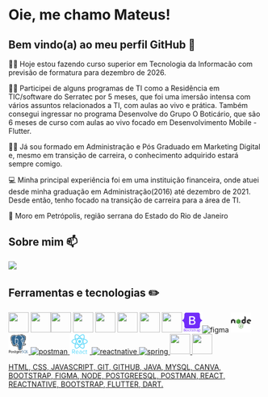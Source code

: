 # Oie, me chamo Mateus!


## Bem vindo(a) ao meu perfil GitHub 👋

:student: Hoje estou fazendo curso superior em Tecnologia da Informacão com previsão de formatura para dezembro de 2026.

:student: Participei de alguns programas de TI como a Residência em TIC/software do Serratec por 5 meses, que foi uma imersão  intensa com vários assuntos relacionados a TI, com aulas ao vivo e prática. Também consegui ingressar no programa Desenvolve do Grupo O Boticário, que são 6 meses de curso com aulas ao vivo focado em Desenvolvimento Mobile - Flutter.

:student: Já sou formado em Administração e Pós Graduado em Marketing Digital e, mesmo em transição de carreira, o conhecimento adquirido estará sempre comigo. 

:computer: Minha principal experiência foi em uma instituição financeira, onde atuei desde minha graduação em Administração(2016) até dezembro de 2021. Desde então, tenho focado na transição de carreira para a área de TI.

:house_with_garden: Moro em Petrópolis, região serrana do Estado do Rio de Janeiro

 
## Sobre mim 📫
<a href="https://www.linkedin.com/in/mateus-augusto-de-oliveira-a65a23a2/" target="_blank"><img loading="lazy" src="https://img.shields.io/badge/-LinkedIn-%230077B5?style=for-the-badge&logo=linkedin&logoColor=white" target="_blank"></a> 

## Ferramentas e tecnologias ✏️
<img loading="lazy" src="https://cdn.jsdelivr.net/gh/devicons/devicon/icons/html5/html5-original.svg" width="40" height="40"/> <img loading="lazy" src="https://cdn.jsdelivr.net/gh/devicons/devicon/icons/css3/css3-original.svg" width="40" height="40"/><img loading="lazy" src="https://cdn.jsdelivr.net/gh/devicons/devicon/icons/javascript/javascript-original.svg" width="40" height="40"/> <img loading="lazy" src="https://cdn.jsdelivr.net/gh/devicons/devicon/icons/git/git-original.svg" width="40" height="40"/> <img loading="lazy" src="https://cdn.jsdelivr.net/gh/devicons/devicon/icons/github/github-original.svg" width="40" height="40"/> <img loading="lazy" src="https://cdn.jsdelivr.net/gh/devicons/devicon/icons/java/java-original.svg" width="40" height="40"/>  <img loading="lazy" src="https://cdn.jsdelivr.net/gh/devicons/devicon/icons/mysql/mysql-original-wordmark.svg" width="40" height="40"/> <img loading="lazy" src="https://cdn.jsdelivr.net/gh/devicons/devicon/icons/canva/canva-original.svg" width="40" height="40"/><img src="https://raw.githubusercontent.com/devicons/devicon/master/icons/bootstrap/bootstrap-plain-wordmark.svg" alt="bootstrap" width="40" height="40"/><img src="https://www.vectorlogo.zone/logos/figma/figma-icon.svg" alt="figma" width="40" height="40"/> </a> <a href="https://git-scm.com/" target="_blank" rel="noreferrer"> </a> <a href="https://nodejs.org/" target="_blank" rel="noreferrer"> <img src="https://raw.githubusercontent.com/devicons/devicon/master/icons/nodejs/nodejs-original-wordmark.svg" alt="nodejs" width="40" height="40"/> </a> <a href="https://www.photoshop.com/en" target="_blank" rel="noreferrer"> <img src="https://raw.githubusercontent.com/devicons/devicon/master/icons/postgresql/postgresql-original-wordmark.svg" alt="postgresql" width="40" height="40"/> </a> <a href="https://postman.com/" target="_blank" rel="noreferrer"> <img src="https://www.vectorlogo.zone/logos/getpostman/getpostman-icon.svg" alt="postman" width="40" height="40"/> </a> <a href="https://reactjs.org/" target="_blank" rel="noreferrer"><img src="https://raw.githubusercontent.com/devicons/devicon/master/icons/react/react-original-wordmark.svg" alt="react" width="40" height="40"/> </a> <a href="https://reactnative.dev/" target="_blank" rel="noreferrer"> <img src="https://reactnative.dev/img/header_logo.svg" alt="reactnative" width="40" height="40"/> </a> <a href="https://spring.io/" target="_blank" rel="noreferrer"> <img src="https://www.vectorlogo.zone/logos/springio/springio-icon.svg" alt="spring" width="40" height="40"/> </a> <a href="https://www.typescriptlang.org/" target="_blank" rel="noreferrer">    <img loading="lazy" src="https://cdn.jsdelivr.net/gh/devicons/devicon/icons/flutter/flutter-original.svg" width="40" height="40"/>  <img loading="lazy" src="https://cdn.jsdelivr.net/gh/devicons/devicon/icons/dart/dart-original.svg" width="40" height="40"/>

HTML, CSS, JAVASCRIPT, GIT, GITHUB, JAVA, MYSQL, CANVA, BOOTSTRAP, FIGMA, NODE, POSTGREESQL, POSTMAN, REACT, REACTNATIVE, BOOTSTRAP, FLUTTER, DART.



